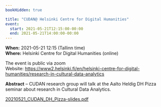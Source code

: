 ```yaml
---
bookHidden: true

title: "CUDAN@ Helsinki Centre for Digital Humanities"
event:
  start: 2021-05-21T12:15:00-00:00
  end: 2021-05-21T14:00:00-00:00
---
```


**When:** 2021-05-21 12:15 (Tallinn time)  
**Where:** Helsinki Centre for Digital Humanities (online)  

The event is public via zoom  
Website: https://www2.helsinki.fi/en/helsinki-centre-for-digital-humanities/research-in-cultural-data-analytics

<!--more-->
**Abstract** – CUDAN research group will talk at the Aalto Heldig DH Pizza seminar about research in Cultural Data Analytics.  

[20210521_CUDAN_DH_Pizza-slides.pdf](/content/pub/20210521_CUDAN_DH_Pizza-slides.pdf)

